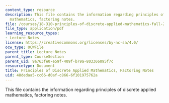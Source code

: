 ```yaml
---
content_type: resource
description: This file contains the information regarding principles of discrete applied
  mathematics, factoring notes.
file: /courses/18-310-principles-of-discrete-applied-mathematics-fall-2013/48dedaa5cc66d0afc8666f101975762a_MIT18_310F13_Ch16.pdf
file_type: application/pdf
learning_resource_types:
- Lecture Notes
license: https://creativecommons.org/licenses/by-nc-sa/4.0/
ocw_type: OCWFile
parent_title: Lecture Notes
parent_type: CourseSection
parent_uid: 9a763fe0-e59f-409f-b79a-803366095f7c
resourcetype: Document
title: Principles of Discrete Applied Mathematics, Factoring Notes
uid: 48dedaa5-cc66-d0af-c866-6f101975762a
---
```

This file contains the information regarding principles of discrete applied mathematics, factoring notes.